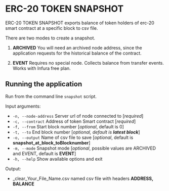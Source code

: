 # ERC-20 TOKEN SNAPSHOT

ERC-20 TOKEN SNAPSHOT exports balance of token holders of erc-20 smart contract at a specific block to csv file.

There are two modes to create a snapshot.
1. **ARCHIVED** You will need an archived node address,
 since the application requests for the historical balance of the contract.
 
2. **EVENT** Requires no special node. Collects balance from transfer events.
 Works with Infura free plan.

## Running the application
Run from the command line `snapshot` script.

Input arguments:
* `-n, --node-address`      Server url of node connected to [_required_]
* `-c, --contract`          Address of token Smart contract [_required_]
* `-f, --from`              Start block number [_optional_, default is 0]
* `-t, --to`                End block number [_optional, default is **latest block**_]
* `-o, --output`            Name of csv file to save [_optional_, default is **snapshot_at_block_toBlocknumber**]
* `-m, --mode`              Snapshot mode [_optional_, possible values are ARCHIVED and EVENT, default is **EVENT**]
* `-h, --help`              Show available options and exit

Output:
* _clear_Your_File_Name.csv named csv file with headers **ADDRESS, BALANCE**
